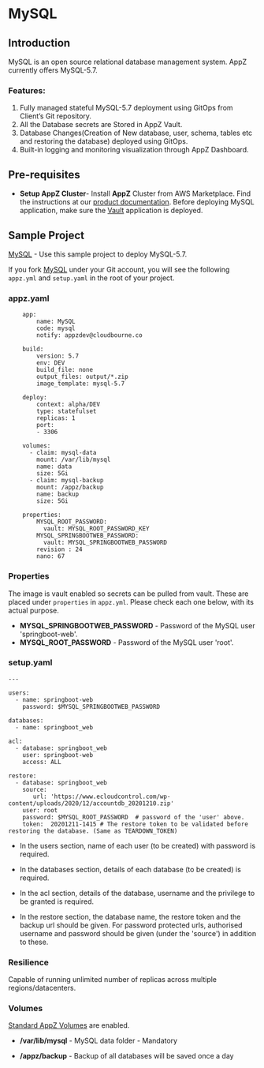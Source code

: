 # MySQL

## Introduction

MySQL is an open source relational database management system. AppZ currently offers MySQL-5.7.

### Features:

1. Fully managed stateful MySQL-5.7 deployment using GitOps from Client’s Git repository.
1. All the Database secrets are  Stored  in AppZ Vault.
1. Database Changes(Creation of New database, user, schema, tables etc and restoring the database) deployed using GitOps.
1. Built-in logging and monitoring visualization through AppZ Dashboard.

## Pre-requisites
* **Setup AppZ Cluster**- Install **AppZ** Cluster from AWS Marketplace. Find the instructions at our [product documentation](https://docs.ecloudcontrol.com/installer-3.0/aws-marketplace/).
Before deploying MySQL application, make sure the [Vault](https://docs.ecloudcontrol.com/vault-1.2/) application is deployed.


## Sample Project

[MySQL](https://github.com/ecloudcontrol/MySQL) - Use this sample project to deploy MySQL-5.7.

If you fork [MySQL](https://github.com/ecloudcontrol/MySQL) under your Git account, you will see the following `appz.yml` and `setup.yaml` in the root of your project.

### appz.yaml

```
    app:
        name: MySQL
        code: mysql
        notify: appzdev@cloudbourne.co

    build:
        version: 5.7
        env: DEV
        build_file: none
        output_files: output/*.zip
        image_template: mysql-5.7

    deploy:
        context: alpha/DEV
        type: statefulset
        replicas: 1
        port:
        - 3306

    volumes:
      - claim: mysql-data
        mount: /var/lib/mysql
        name: data
        size: 5Gi
      - claim: mysql-backup
        mount: /appz/backup
        name: backup
        size: 5Gi

    properties:
        MYSQL_ROOT_PASSWORD:
          vault: MYSQL_ROOT_PASSWORD_KEY
        MYSQL_SPRINGBOOTWEB_PASSWORD:
          vault: MYSQL_SPRINGBOOTWEB_PASSWORD
        revision : 24
        nano: 67
```

### Properties

The image is vault enabled so secrets can be pulled from vault. These are placed under `properties` in `appz.yml`. Please check each one below, with its actual purpose.

- **MYSQL_SPRINGBOOTWEB_PASSWORD** - Password of the MySQL user 'springboot-web'.
- **MYSQL_ROOT_PASSWORD** - Password of the MySQL user 'root'.

###  setup.yaml

```
---

users:
  - name: springboot-web
    password: $MYSQL_SPRINGBOOTWEB_PASSWORD

databases:
  - name: springboot_web

acl:
  - database: springboot_web
    user: springboot-web
    access: ALL

restore:
  - database: springboot_web
    source:
       url: 'https://www.ecloudcontrol.com/wp-content/uploads/2020/12/accountdb_20201210.zip'
    user: root
    password: $MYSQL_ROOT_PASSWORD  # password of the 'user' above.
    token:  20201211-1415 # The restore token to be validated before restoring the database. (Same as TEARDOWN_TOKEN)
```


 * In the users section, name of each user (to be created) with password is required.

 * In the databases section, details of each database (to be created) is required.

 * In the acl section, details of the database, username and the privilege to be granted is required.

 * In the restore section, the database name, the restore token and the backup url should be given. For password protected urls, authorised username and password should be given (under the 'source') in addition to these.


### Resilience

Capable of running unlimited number of replicas across multiple regions/datacenters.

### Volumes

[Standard AppZ Volumes](../volumes.md) are enabled.

* **/var/lib/mysql** - MySQL data folder - Mandatory

* **/appz/backup** - Backup of all databases will be saved once a day

